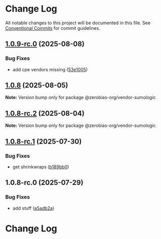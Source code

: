 # Change Log

All notable changes to this project will be documented in this file.
See [Conventional Commits](https://conventionalcommits.org) for commit guidelines.

## [1.0.9-rc.0](https://github.com/zerobias-org/vendor/compare/@zerobias-org/vendor-sumologic@1.0.8...@zerobias-org/vendor-sumologic@1.0.9-rc.0) (2025-08-08)


### Bug Fixes

* add cpe vendors missing ([53e1005](https://github.com/zerobias-org/vendor/commit/53e100520e848be73b2cba8a0ef4f184844b8abb))





## [1.0.8](https://github.com/zerobias-org/vendor/compare/@zerobias-org/vendor-sumologic@1.0.8-rc.2...@zerobias-org/vendor-sumologic@1.0.8) (2025-08-05)

**Note:** Version bump only for package @zerobias-org/vendor-sumologic





## [1.0.8-rc.2](https://github.com/zerobias-org/vendor/compare/@zerobias-org/vendor-sumologic@1.0.8-rc.1...@zerobias-org/vendor-sumologic@1.0.8-rc.2) (2025-08-04)

**Note:** Version bump only for package @zerobias-org/vendor-sumologic





## [1.0.8-rc.1](https://github.com/zerobias-org/vendor/compare/@zerobias-org/vendor-sumologic@1.0.8-rc.0...@zerobias-org/vendor-sumologic@1.0.8-rc.1) (2025-07-30)


### Bug Fixes

* get shrinkwraps ([b189bb0](https://github.com/zerobias-org/vendor/commit/b189bb0cf53ad66427530ccc0eab7824527942d3))





## 1.0.8-rc.0 (2025-07-29)


### Bug Fixes

* add stuff ([a5adb2a](https://github.com/zerobias-org/vendor/commit/a5adb2aecd0670c42e9077affecb6a047bf30fc6))





# Change Log
